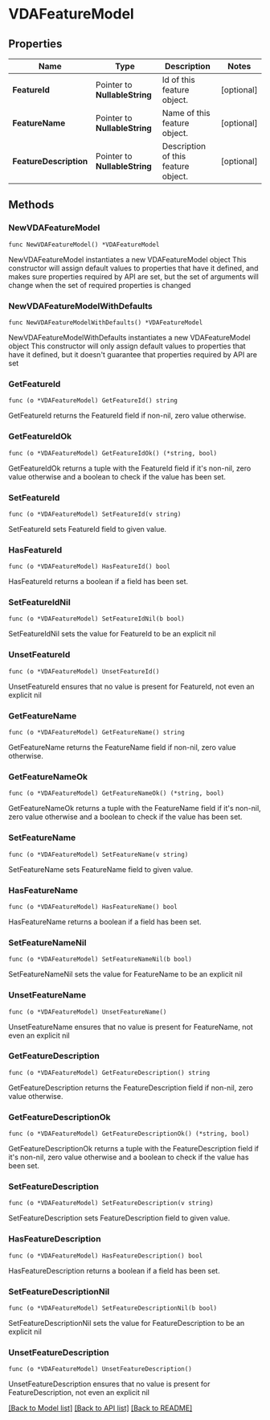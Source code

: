 # VDAFeatureModel

## Properties

Name | Type | Description | Notes
------------ | ------------- | ------------- | -------------
**FeatureId** | Pointer to **NullableString** | Id of this feature object. | [optional] 
**FeatureName** | Pointer to **NullableString** | Name of this feature object. | [optional] 
**FeatureDescription** | Pointer to **NullableString** | Description of this feature object. | [optional] 

## Methods

### NewVDAFeatureModel

`func NewVDAFeatureModel() *VDAFeatureModel`

NewVDAFeatureModel instantiates a new VDAFeatureModel object
This constructor will assign default values to properties that have it defined,
and makes sure properties required by API are set, but the set of arguments
will change when the set of required properties is changed

### NewVDAFeatureModelWithDefaults

`func NewVDAFeatureModelWithDefaults() *VDAFeatureModel`

NewVDAFeatureModelWithDefaults instantiates a new VDAFeatureModel object
This constructor will only assign default values to properties that have it defined,
but it doesn't guarantee that properties required by API are set

### GetFeatureId

`func (o *VDAFeatureModel) GetFeatureId() string`

GetFeatureId returns the FeatureId field if non-nil, zero value otherwise.

### GetFeatureIdOk

`func (o *VDAFeatureModel) GetFeatureIdOk() (*string, bool)`

GetFeatureIdOk returns a tuple with the FeatureId field if it's non-nil, zero value otherwise
and a boolean to check if the value has been set.

### SetFeatureId

`func (o *VDAFeatureModel) SetFeatureId(v string)`

SetFeatureId sets FeatureId field to given value.

### HasFeatureId

`func (o *VDAFeatureModel) HasFeatureId() bool`

HasFeatureId returns a boolean if a field has been set.

### SetFeatureIdNil

`func (o *VDAFeatureModel) SetFeatureIdNil(b bool)`

 SetFeatureIdNil sets the value for FeatureId to be an explicit nil

### UnsetFeatureId
`func (o *VDAFeatureModel) UnsetFeatureId()`

UnsetFeatureId ensures that no value is present for FeatureId, not even an explicit nil
### GetFeatureName

`func (o *VDAFeatureModel) GetFeatureName() string`

GetFeatureName returns the FeatureName field if non-nil, zero value otherwise.

### GetFeatureNameOk

`func (o *VDAFeatureModel) GetFeatureNameOk() (*string, bool)`

GetFeatureNameOk returns a tuple with the FeatureName field if it's non-nil, zero value otherwise
and a boolean to check if the value has been set.

### SetFeatureName

`func (o *VDAFeatureModel) SetFeatureName(v string)`

SetFeatureName sets FeatureName field to given value.

### HasFeatureName

`func (o *VDAFeatureModel) HasFeatureName() bool`

HasFeatureName returns a boolean if a field has been set.

### SetFeatureNameNil

`func (o *VDAFeatureModel) SetFeatureNameNil(b bool)`

 SetFeatureNameNil sets the value for FeatureName to be an explicit nil

### UnsetFeatureName
`func (o *VDAFeatureModel) UnsetFeatureName()`

UnsetFeatureName ensures that no value is present for FeatureName, not even an explicit nil
### GetFeatureDescription

`func (o *VDAFeatureModel) GetFeatureDescription() string`

GetFeatureDescription returns the FeatureDescription field if non-nil, zero value otherwise.

### GetFeatureDescriptionOk

`func (o *VDAFeatureModel) GetFeatureDescriptionOk() (*string, bool)`

GetFeatureDescriptionOk returns a tuple with the FeatureDescription field if it's non-nil, zero value otherwise
and a boolean to check if the value has been set.

### SetFeatureDescription

`func (o *VDAFeatureModel) SetFeatureDescription(v string)`

SetFeatureDescription sets FeatureDescription field to given value.

### HasFeatureDescription

`func (o *VDAFeatureModel) HasFeatureDescription() bool`

HasFeatureDescription returns a boolean if a field has been set.

### SetFeatureDescriptionNil

`func (o *VDAFeatureModel) SetFeatureDescriptionNil(b bool)`

 SetFeatureDescriptionNil sets the value for FeatureDescription to be an explicit nil

### UnsetFeatureDescription
`func (o *VDAFeatureModel) UnsetFeatureDescription()`

UnsetFeatureDescription ensures that no value is present for FeatureDescription, not even an explicit nil

[[Back to Model list]](../README.md#documentation-for-models) [[Back to API list]](../README.md#documentation-for-api-endpoints) [[Back to README]](../README.md)


